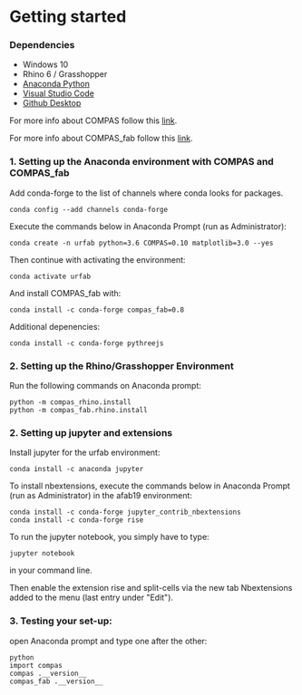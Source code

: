 # Getting started

### Dependencies

* Windows 10
* Rhino 6 / Grasshopper
* [Anaconda Python](https://www.anaconda.com/distribution/?gclid=CjwKCAjwo9rtBRAdEiwA_WXcFoyH8v3m-gVC55J6YzR0HpgB8R-PwM-FClIIR1bIPYZXsBtbPRfJ8xoC6HsQAvD_BwE)
* [Visual Studio Code](https://code.visualstudio.com/)
* [Github Desktop](https://desktop.github.com/)

For more info about COMPAS follow this [link](https://compas-dev.github.io/).

For more info about COMPAS_fab follow this [link](https://gramaziokohler.github.io/compas_fab/latest/).

### 1. Setting up the Anaconda environment with COMPAS and COMPAS_fab

Add conda-forge to the list of channels where conda looks for packages.

	conda config --add channels conda-forge

Execute the commands below in Anaconda Prompt (run as Administrator):

    conda create -n urfab python=3.6 COMPAS=0.10 matplotlib=3.0 --yes

Then continue with activating the environment:

    conda activate urfab
    
And install COMPAS_fab with:

    conda install -c conda-forge compas_fab=0.8

Additional depenencies:

    conda install -c conda-forge pythreejs


### 2. Setting up the Rhino/Grasshopper Environment

Run the following commands on Anaconda prompt:
    
    python -m compas_rhino.install
    python -m compas_fab.rhino.install

### 2. Setting up jupyter and extensions

Install jupyter for the urfab environment:

    conda install -c anaconda jupyter 

To install nbextensions, execute the commands below in Anaconda Prompt (run as Administrator) in the afab19 environment:

    conda install -c conda-forge jupyter_contrib_nbextensions
    conda install -c conda-forge rise

To run the jupyter notebook, you simply have to type:

    jupyter notebook

in your command line.

Then enable the extension rise and split-cells via the new tab Nbextensions added to the menu (last entry under "Edit").


### 3. Testing your set-up:

open Anaconda prompt and type one after the other:
    
    python
    import compas
    compas .__version__
    compas_fab .__version__
    







